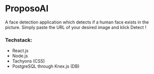 # ProposoAI

A face detection application which detects if a human face exists in the picture.
Simply paste the URL of your desired image and klick Detect !

### Techstack:

- React.js
- Node.js
- Tachyons (CSS)
- PostgreSQL through Knex.js (DB)



